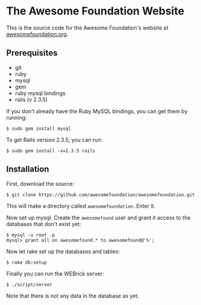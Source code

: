 # The Awesome Foundation Website #

This is the source code for the Awesome Foundation's website at [awesomefoundation.org][].

  [awesomefoundation.org]: http://awesomefoundation.org/

## Prerequisites ##

* git
* ruby
* mysql
* gem
* ruby mysql bindings
* rails (v 2.3.5)

If you don't already have the Ruby MySQL bindings, you can get them by running:

    $ sudo gem install mysql

To get Rails version 2.3.5, you can run:

    $ sudo gem install -v=2.3.5 rails

## Installation ##

First, download the source:

    $ git clone https://github.com/awesomefoundation/awesomefoundation.git

This will make a directory called `awesomefoundation`. Enter it.

Now set up mysql. Create the `awesomefound` user and grant it access to the databases that don't exist yet:

    $ mysql -u root -p
    mysql> grant all on awesomefound.* to awesomefound@'%';

Now let rake set up the databases and tables:

    $ rake db:setup

Finally you can run the WEBrick server:

    $ ./script/server

Note that there is not any data in the database as yet.
